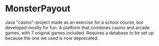 # MonsterPayout

Java "casino"-project made as an exercise for a school course, but developed mostly for fun. A platform that combines casino and arcade games, with 7 original games included. Requires a database to be set up because the one we used is now deprecated.
